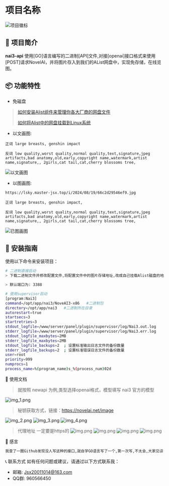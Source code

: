 # 项目名称

![项目徽标](https://lsky.master-jsx.top/i/2024/09/19/66ebb2e6877d0.png)

## 🚀 项目简介

**nai3-api** 使用[GO]语言编写的二进制[API]文件,对接[openai]接口格式来使用[POST]请求NovelAI，并将图片存入到我们的AList网盘中，实现免存储，在线览图。

## 📦 功能特性

- 免磁盘

> [如何安装Alist组件来管理你各大厂商的网盘文件](https://www.master-jsx.top/archives/alistpan)
>
> [如何将Alist中的网盘挂载到Linux系统](https://www.master-jsx.top/archives/alist-linux)

- 以文画图:

```azure
正词 large breasts, genshin impact

反词 low quality,worst quality,normal quality,text,signature,jpeg artifacts,bad anatomy,old,early,copyright name,watermark,artist name,signature,, 2girls,cat tail,cat,cherry blossoms tree,
```
![以文画图](https://lsky.master-jsx.top/i/2024/09/22/66f00b86a159e.png)

- 以图画图:
```azure
https://lsky.master-jsx.top/i/2024/08/19/66c2d29546ef9.jpg

正词 large breasts, genshin impact,

反词 low quality,worst quality,normal quality,text,signature,jpeg artifacts,bad anatomy,old,early,copyright name,watermark,artist name,signature,, 2girls,cat tail,cat,cherry blossoms tree,
```
![已图画图](https://lsky.master-jsx.top/i/2024/09/28/66f813695bef9.png)
## 📖 安装指南

使用以下命令来安装项目：

```bash
# 二进制直接启动
> 下载二进制文件并修改配置文件,将配置文件中的图片存储地址,改成自己挂载Alist磁盘的地址 ./ 启动文件即可

> 默认端口为: 3388

# 使用supervisor启动
[program:Nai3]
command=/opt/app/nai3/NoveAI3-x86   #二进制包
directory=/opt/app/nai3   #二进制所在目录
autorestart=true
startsecs=3
startretries=3
stdout_logfile=/www/server/panel/plugin/supervisor/log/Nai3.out.log
stderr_logfile=/www/server/panel/plugin/supervisor/log/Nai3.err.log
stdout_logfile_maxbytes=2MB
stderr_logfile_maxbytes=2MB
stdout_logfile_backups=2  ; 设置标准输出日志文件的备份数量
stderr_logfile_backups=2  ; 设置标准错误日志文件的备份数量
user=root
priority=999
numprocs=1
process_name=%(program_name)s_%(process_num)02d
```

🚧 使用文档
> 就按照 newapi 为例,类型选择openai格式，模型填写 nai3 官方的模型
> 
![img_1.png](img/img_1.png)


> 秘钥获取方式，链接：https://novelai.net/image
> 
![img_2.png](img/img_2.png)
![img_3.png](img/img_3.png)
![img_4.png](img/img_4.png)

> 代理地址 一定要是https的
![img.png](img/img_5.png)
![img.png](img/img.png)
![img.png](img/img_6.png)
![img.png](img/img_7.png)

🙌 感言
```txt
我查了一圈Github发现没人写这种的接口,就自学GO语言写了一个,第一次写,不太会,大家见谅！
```

📞 联系方式
如有任何问题或建议，请通过以下方式联系我：

* 邮箱: Jsx20011014@163.com 
* QQ群: 960566450
